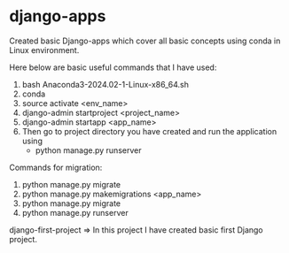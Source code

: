 # django-apps
Created basic Django-apps which cover all basic concepts using conda in Linux environment.

Here below are basic useful commands that I have used:
  1. bash Anaconda3-2024.02-1-Linux-x86_64.sh 
  2. conda
  3. source activate <env_name>
  4. django-admin startproject <project_name>
  5. django-admin startapp <app_name>
  6. Then go to project directory you have created and run the application using
     - python manage.py runserver

Commands for migration:
  1. python manage.py migrate
  2. python manage.py makemigrations <app_name>
  3. python manage.py migrate
  4. python manage.py runserver

   
django-first-project => In this project I have created basic first Django project.
